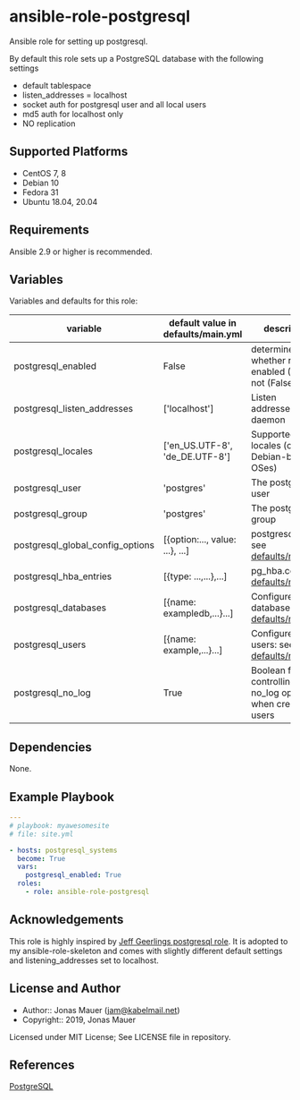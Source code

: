 # ansible-role-postgresql

Ansible role for setting up postgresql.

By default this role sets up a PostgreSQL database with the following settings

* default tablespace
* listen_addresses = localhost
* socket auth for postgresql user and all local users
* md5 auth for localhost only
* NO replication

## Supported Platforms

* CentOS 7, 8
* Debian 10
* Fedora 31
* Ubuntu 18.04, 20.04

## Requirements

Ansible 2.9 or higher is recommended.

## Variables

Variables and defaults for this role:

| variable | default value in defaults/main.yml | description |
| -------- | ---------------------------------- | ----------- |
| postgresql_enabled | False | determine whether role is enabled (True) or not (False) |
| postgresql_listen_addresses | ['localhost'] | Listen addressess for daemon |
| postgresql_locales | ['en_US.UTF-8', 'de_DE.UTF-8'] | Supported locales (on Debian-based OSes) |
| postgresql_user | 'postgres' | The postgres user |
| postgresql_group | 'postgres' | The postgres group |
| postgresql_global_config_options | [{option:..., value: ...}, ...] | postgresql.conf: see [defaults/main.yml](https://github.com/jam82/ansible-role-postgresql/blob/master/defaults/main.yml) |
| postgresql_hba_entries | [{type: ...,...},...] | pg_hba.conf: see [defaults/main.yml](https://github.com/jam82/ansible-role-postgresql/blob/master/defaults/main.yml)
| postgresql_databases | [{name: exampledb,...}...] | Configured databases: see [defaults/main.yml](https://github.com/jam82/ansible-role-postgresql/blob/master/defaults/main.yml)
| postgresql_users | [{name: example,...}...] | Configured users: see [defaults/main.yml](https://github.com/jam82/ansible-role-postgresql/blob/master/defaults/main.yml)
| postgresql_no_log | True | Boolean for controlling the no_log option when creating users |


## Dependencies

None.

## Example Playbook

```yaml
---
# playbook: myawesomesite
# file: site.yml

- hosts: postgresql_systems
  become: True
  vars:
    postgresql_enabled: True
  roles:
    - role: ansible-role-postgresql
```

## Acknowledgements

This role is highly inspired by [Jeff Geerlings postgresql role](https://github.com/geerlingguy/ansible-role-postgresql). It is adopted to my ansible-role-skeleton and comes with slightly different default settings and listening_addresses set to localhost.

## License and Author

* Author:: Jonas Mauer (<jam@kabelmail.net>)
* Copyright:: 2019, Jonas Mauer

Licensed under MIT License;
See LICENSE file in repository.

## References

[PostgreSQL](https://www.postgresql.org/docs/manuals/)
